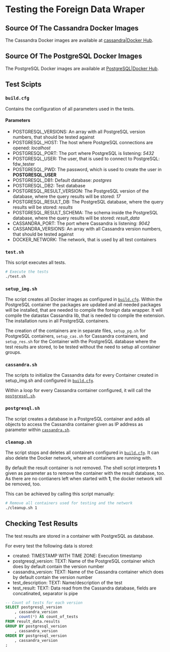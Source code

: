 # Testing the Foreign Data Wraper

## Source Of The Cassandra Docker Images

The Cassandra Docker images are available at [cassandra|Docker Hub](https://hub.docker.com/_/cassandra/).

## Source Of The PostgreSQL Docker Images

The PostgreSQL Docker images are available at [PostgreSQL|Docker Hub](https://hub.docker.com/_/postgres/).

## Test Scipts
### `build.cfg`

Contains the configuration of all parameters used in the tests.

#### Parameters

- POSTGRESQL_VERSIONS: An array with all PostgreSQL version numbers, that should be tested against
- POSTGRESQL_HOST: The host where PostgreSQL connections are opened: _localhost_
- POSTGRESQL_PORT: The port where PostgreSQL is listening: _5432_
- POSTGRESQL_USER: The user, that is used to connect to PostgreSQL: fdw_tester
- POSTGRESQL_PWD: The password, which is used to create the user in **POSTGRESQL_USER**
- POSTGRESQL_DB1: Default database: _postgres_
- POSTGRESQL_DB2: Test database
- POSTGRESQL_RESULT_VERSION: The PostgreSQL version of the database, where the query results will be stored: _17_
- POSTGRESQL_RESULT_DB: The PostgreSQL database, where the query results will be stored: _results_
- POSTGRESQL_RESULT_SCHEMA: The schema inside the PostgreSQL database, where the query results will be stored: _result_data_
- CASSANDRA_PORT: The port where Cassandra is listening: _9042_
- CASSANDRA_VERSIONS: An array with all Cassandra version numbers, that should be tested against
- DOCKER_NETWORK: The network, that is used by all test containers

### `test.sh`

This script executes all tests.

```bash
# Execute the tests
./test.sh
```

### `setup_img.sh`

The script creates all Docker images as configured in [`build.cfg`](#buildcfg). Within the PostgreSQL container the packages are updated and all needed packages will be installed, that are needed to compile the foreign data wrapper. It will compile the datastax Cassandra lib, that is needed to compile the extension.<br />
The installation runs in all PostgreSQL containers.

The creation of the containers are in separate files, `setup_pg.sh` for PostgreSQL containers, `setup_cas.sh` for Cassandra containers, and `setup_res.sh` for the Container with the PostgreSQL database where the test results are stored, to be tested without the need to setup all container groups.

### `cassandra.sh`

The scripts to initialize the Cassandra data for every Container created in setup_img.sh and configured in [`build.cfg`](#buildcfg).

Within a loop for every Cassandra container configured, it will call the [`postgresql.sh`](#postgresqlsh).

### `postgresql.sh`

The script creates a database in a PostgreSQL container and adds all objects to access the Cassandra container given as IP address as parameter within [`cassandra.sh`](#cassandrash).

### `cleanup.sh`

The script stops and deletes all containers configured in [`build.cfg`](#buildcfg). It can also delete the Docker network, where all containers are running with.

By default the result container is not removed. The shell script interprets **1** given as parameter as to remove the container with the result database, too.<br />
As there are no contianers left when started with **1**, the docker network will be removed, too.

This can be achieved by calling this script manually:

```bash
# Remove all containers used for testing and the network
./cleanup.sh 1
```

## Checking Test Results

The test results are stored in a container with PostgreSQL as database.

For every test the following data is stored:

- created: TIMESTAMP WITH TIME ZONE: Execution timestamp
- postgresql_version: TEXT: Name of the PostgreSQL container which does by default contain the version number
- cassandra_version: TEXT: Name of the Cassandra container which does by default contain the version number
- test_description: TEXT: Name/description of the test
- test_result: TEXT: Data read from the Cassandra database, fields are concatinated, separator is pipe

```sql
-- Count of tests for each version
SELECT postgresql_version
    , cassandra_version
    , count(*) AS count_of_tests
FROM result_data.results
GROUP BY postgresql_version
    , cassandra_version
ORDER BY postgresql_version
    , cassandra_version
;
```
